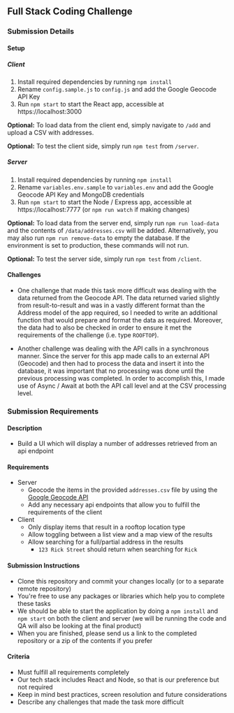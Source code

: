 ## Full Stack Coding Challenge

### Submission Details

#### Setup

##### Client

1. Install required dependencies by running ```npm install```
2. Rename ```config.sample.js``` to ```config.js``` and add the Google Geocode API Key 
3. Run ```npm start``` to start the React app, accessible at https://localhost:3000

**Optional:** To load data from the client end, simply navigate to ```/add``` and upload a CSV with addresses.

**Optional:** To test the client side, simply run ```npm test``` from ```/server```.

##### Server

1. Install required dependencies by running ```npm install```
2. Rename ```variables.env.sample``` to ```variables.env``` and add the Google Geocode API Key and MongoDB credentials
3. Run ```npm start``` to start the Node / Express app, accessible at https://localhost:7777 (or ```npm run watch``` if making changes)

**Optional:** To load data from the server end, simply run ```npm run load-data``` and the contents of ```/data/addresses.csv``` will be added. Alternatively, you may also run ```npm run remove-data``` to empty the database. If the environment is set to production, these commands will not run.

**Optional:** To test the server side, simply run ```npm test``` from ```/client```.

#### Challenges

* One challenge that made this task more difficult was dealing with the data returned from the Geocode API. The data returned varied slightly from result-to-result and was in a vastly different format than the Address model of the app required, so I needed to write an additional function that would prepare and format the data as required. Moreover, the data had to also be checked in order to ensure it met the requirements of the challenge (i.e. type ```ROOFTOP```).

* Another challenge was dealing with the API calls in a synchronous manner. Since the server for this app made calls to an external API (Geocode) and then had to process the data and insert it into the database, it was important that no processing was done until the previous processing was completed. In order to accomplish this, I made use of Async / Await at both the API call level and at the CSV processing level.

### Submission Requirements

#### Description
- Build a UI which will display a number of addresses retrieved from an api endpoint

#### Requirements
- Server
    - Geocode the items in the provided `addresses.csv` file by using the [Google Geocode API](https://developers.google.com/maps/documentation/javascript/geocoding)
    - Add any necessary api endpoints that allow you to fulfill the requirements of the client
- Client
    - Only display items that result in a rooftop location type
    - Allow toggling between a list view and a map view of the results
    - Allow searching for a full/partial address in the results
        - `123 Rick Street` should return when searching for `Rick`

#### Submission Instructions
- Clone this repository and commit your changes locally (or to a separate remote repository)
- You're free to use any packages or libraries which help you to complete these tasks
- We should be able to start the application by doing a `npm install` and `npm start` on both the client and server (we will be running the code and QA will also be looking at the final product)
- When you are finished, please send us a link to the completed repository or a zip of the contents if you prefer

#### Criteria
- Must fulfill all requirements completely
- Our tech stack includes React and Node, so that is our preference but not required
- Keep in mind best practices, screen resolution and future considerations
- Describe any challenges that made the task more difficult

